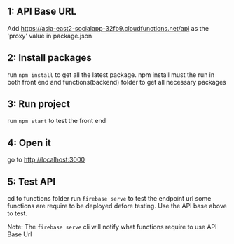 ## 1: API Base URL

Add https://asia-east2-socialapp-32fb9.cloudfunctions.net/api as the 'proxy' value in package.json

## 2: Install packages

run `npm install` to get all the latest package. npm install must the run in both front end and functions(backend) folder to get all necessary packages

## 3: Run project

run `npm start` to test the front end

## 4: Open it

go to [http://localhost:3000](http://localhost:3000)

## 5: Test API

cd to functions folder
run `firebase serve` to test the endpoint url
some functions are require to be deployed defore testing. Use the API base above to test.

Note: The `firebase serve` cli will notify what functions require to use API Base Url

